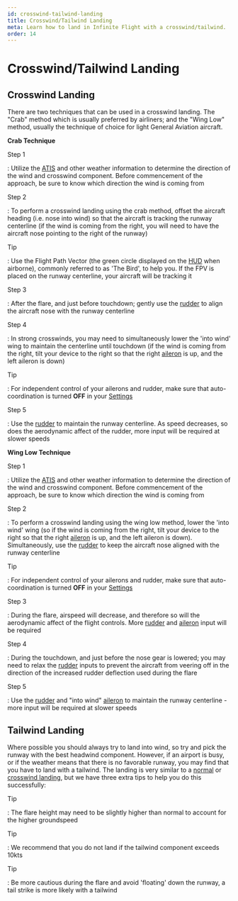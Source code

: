 ```yaml
---
id: crosswind-tailwind-landing
title: Crosswind/Tailwind Landing
meta: Learn how to land in Infinite Flight with a crosswind/tailwind.
order: 14
---
```


# Crosswind/Tailwind Landing



## Crosswind Landing

There are two techniques that can be used in a crosswind landing. The "Crab" method which is usually preferred by airliners; and the "Wing Low" method, usually the technique of choice for light General Aviation aircraft.



**Crab Technique**

Step 1

: Utilize the [ATIS](/guide/flying-guide/on-the-ground/flight-planning#atis) and other weather information to determine the direction of the wind and crosswind component. Before commencement of the approach, be sure to know which direction the wind is coming from



Step 2

: To perform a crosswind landing using the crab method, offset the aircraft heading (i.e. nose into wind) so that the aircraft is tracking the runway centerline (if the wind is coming from the right, you will need to have the aircraft nose pointing to the right of the runway)



Tip

: Use the Flight Path Vector (the green circle displayed on the [HUD](/guide/getting-started/pilot-user-interface/hud#head-up-display-(hud)) when airborne), commonly referred to as 'The Bird', to help you. If the FPV is placed on the runway centerline, your aircraft will be tracking it



Step 3

: After the flare, and just before touchdown; gently use the [rudder](/guide/getting-started/pilot-user-interface/flight-controls#flight-controls) to align the aircraft nose with the runway centerline



Step 4

: In strong crosswinds, you may need to simultaneously lower the 'into wind' wing to maintain the centerline until touchdown (if the wind is coming from the right, tilt your device to the right so that the right [aileron](/guide/getting-started/pilot-user-interface/flight-controls#flight-controls) is up, and the left aileron is down)



Tip

: For independent control of your ailerons and rudder, make sure that auto-coordination is turned **OFF** in your [Settings](/guide/getting-started/home-user-interface/settings#settings)



Step 5

: Use the [rudder](/guide/getting-started/pilot-user-interface/flight-controls#flight-controls) to maintain the runway centerline. As speed decreases, so does the aerodynamic affect of the rudder, more input will be required at slower speeds



**Wing Low Technique**

Step 1

: Utilize the [ATIS](/guide/flying-guide/on-the-ground/flight-planning#atis) and other weather information to determine the direction of the wind and crosswind component. Before commencement of the approach, be sure to know which direction the wind is coming from



Step 2

: To perform a crosswind landing using the wing low method, lower the 'into wind' wing (so if the wind is coming from the right, tilt your device to the right so that the right [aileron](/guide/getting-started/pilot-user-interface/flight-controls#flight-controls) is up, and the left aileron is down). Simultaneously, use the [rudder](/guide/getting-started/pilot-user-interface/flight-controls#flight-controls) to keep the aircraft nose aligned with the runway centerline



Tip

: For independent control of your ailerons and rudder, make sure that auto-coordination is turned **OFF** in your [Settings](/guide/getting-started/home-user-interface/settings#settings)



Step 3

: During the flare, airspeed will decrease, and therefore so will the aerodynamic affect of the flight controls. More [rudder](/guide/getting-started/pilot-user-interface/flight-controls#flight-controls) and [aileron](/guide/getting-started/pilot-user-interface/flight-controls#flight-controls) input will be required



Step 4

: During the touchdown, and just before the nose gear is lowered; you may need to relax the [rudder](/guide/getting-started/pilot-user-interface/flight-controls#flight-controls) inputs to prevent the aircraft from veering off in the direction of the increased rudder deflection used during the flare



Step 5

: Use the [rudder](/guide/getting-started/pilot-user-interface/flight-controls#flight-controls) and "into wind" [aileron](/guide/getting-started/pilot-user-interface/flight-controls#flight-controls) to maintain the runway centerline - more input will be required at slower speeds



## Tailwind Landing



Where possible you should always try to land into wind, so try and pick the runway with the best headwind component. However, if an airport is busy, or if the weather means that there is no favorable runway, you may find that you have to land with a tailwind.  The landing is very similar to a [normal](/guide/flying-guide/descent-to-landing/landing#landing) or [crosswind landing](/guide/flying-guide/descent-to-landing/crosswind-tailwind-landing#crosswind-landing), but we have three extra tips to help you do this successfully:



Tip

: The flare height may need to be slightly higher than normal to account for the higher groundspeed



Tip

: We recommend that you do not land if the tailwind component exceeds 10kts



Tip

: Be more cautious during the flare and avoid 'floating' down the runway, a tail strike is more likely with a tailwind